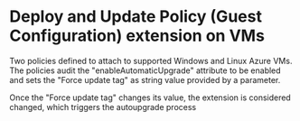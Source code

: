 # Deploy and Update Policy (Guest Configuration) extension on VMs

Two policies defined to attach to supported Windows and Linux Azure VMs.
The policies audit the "enableAutomaticUpgrade" attribute to be enabled and sets the "Force update tag" as string value provided by a parameter.

Once the "Force update tag" changes its value, the extension is considered changed, which triggers the autoupgrade process


